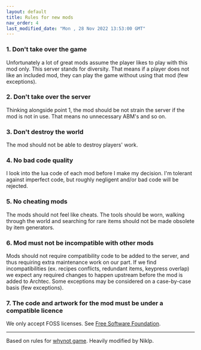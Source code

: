 ```yaml
---
layout: default
title: Rules for new mods
nav_order: 4
last_modified_date: "Mon , 28 Nov 2022 13:53:00 GMT"
---
```


### 1. Don't take over the game

Unfortunately a lot of great mods assume the player likes to play with this mod only. This server stands for diversity. That means if a player does not like an included mod, they can play the game without using that mod (few exceptions).

### 2. Don't take over the server

Thinking alongside point 1, the mod should be not strain the server if the mod is not in use. That means no unnecessary ABM's and so on.

### 3. Don't destroy the world

The mod should not be able to destroy players' work.

### 4. No bad code quality

I look into the lua code of each mod before I make my decision. I'm tolerant against imperfect code, but roughly negligent and/or bad code will be rejected.

### 5. No cheating mods

The mods should not feel like cheats. The tools should be worn, walking through the world and searching for rare items should not be made obsolete by item generators.

### 6. Mod must not be incompatible with other mods

Mods should not require compatibility code to be added to the server, and thus requiring extra maintenance work on our part. If we find incompatibilities (ex. recipes conflicts, redundant items, keypress overlap) we expect any required changes to happen upstream before the mod is added to Archtec. Some exceptions may be considered on a case-by-case basis (few exceptions).

### 7. The code and artwork for the mod must be under a compatible licence

We only accept FOSS licenses. See [Free Software Foundation](https://www.gnu.org/philosophy/free-sw.en.html).

---

Based on rules for [whynot game](https://github.com/minetest-whynot/whynot-game#whynot-rules-for-mods). Heavily modified by Niklp.
